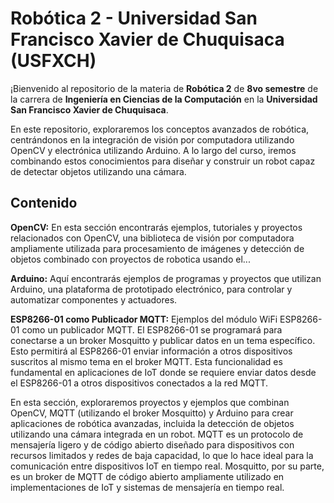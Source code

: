 # Robótica 2 - Universidad San Francisco Xavier de Chuquisaca (USFXCH)
¡Bienvenido al repositorio de la materia de **Robótica 2** de **8vo semestre** de la carrera de **Ingeniería en Ciencias de la Computación** en la **Universidad San Francisco Xavier de Chuquisaca**.

En este repositorio, exploraremos los conceptos avanzados de robótica, centrándonos en la integración de visión por computadora utilizando OpenCV y electrónica utilizando Arduino. A lo largo del curso, iremos combinando estos conocimientos para diseñar y construir un robot capaz de detectar objetos utilizando una cámara.

## Contenido
  **OpenCV:** En esta sección encontrarás ejemplos, tutoriales y proyectos relacionados con OpenCV, una biblioteca de visión por computadora ampliamente utilizada para procesamiento de imágenes y detección de objetos combinado con proyectos de robotica usando el...

**Arduino:** Aquí encontrarás ejemplos de programas y proyectos que utilizan Arduino, una plataforma de prototipado electrónico, para controlar y automatizar componentes y actuadores.

**ESP8266-01 como Publicador MQTT:** Ejemplos del módulo WiFi ESP8266-01 como un publicador MQTT. El ESP8266-01 se programará para conectarse a un broker Mosquitto y publicar datos en un tema específico. Esto permitirá al ESP8266-01 enviar información a otros dispositivos suscritos al mismo tema en el broker MQTT. Esta funcionalidad es fundamental en aplicaciones de IoT donde se requiere enviar datos desde el ESP8266-01 a otros dispositivos conectados a la red MQTT.


En esta sección, exploraremos proyectos y ejemplos que combinan OpenCV, MQTT (utilizando el broker Mosquitto) y Arduino para crear aplicaciones de robótica avanzadas, incluida la detección de objetos utilizando una cámara integrada en un robot. MQTT es un protocolo de mensajería ligero y de código abierto diseñado para dispositivos con recursos limitados y redes de baja capacidad, lo que lo hace ideal para la comunicación entre dispositivos IoT en tiempo real. Mosquitto, por su parte, es un broker de MQTT de código abierto ampliamente utilizado en implementaciones de IoT y sistemas de mensajería en tiempo real.
